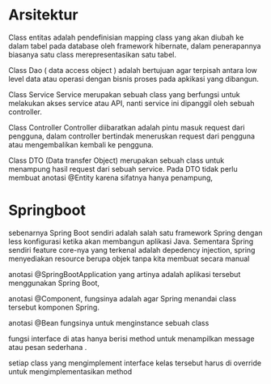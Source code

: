 
# Arsitektur

   Class entitas adalah pendefinisian mapping class yang akan diubah ke dalam tabel pada database oleh framework hibernate, dalam penerapannya biasanya satu class merepresentasikan satu tabel.

   Class Dao ( data access object ) adalah bertujuan agar terpisah antara low level data atau operasi dengan bisnis proses pada apkikasi yang dibangun.

   Class Service Service merupakan sebuah class yang berfungsi untuk melakukan akses service atau API, nanti service ini dipanggil oleh sebuah controller.

   Class Controller Controller diibaratkan adalah pintu masuk request dari pengguna, dalam controller bertindak meneruskan request dari pengguna atau mengembalikan kembali ke pengguna.

   Class DTO (Data transfer Object) merupakan sebuah class untuk menampung hasil request dari sebuah service. Pada DTO tidak perlu membuat anotasi @Entity karena sifatnya hanya penampung,
# Springboot
 sebenarnya Spring Boot sendiri adalah salah satu framework Spring dengan less konfigurasi ketika akan membangun aplikasi Java. Sementara Spring sendiri feature core-nya yang terkenal adalah depedency injection, spring menyediakan resource berupa objek tanpa kita membuat secara manual <br>

 anotasi @SpringBootApplication yang artinya adalah aplikasi tersebut menggunakan Spring Boot, <br>

 anotasi @Component, fungsinya adalah agar Spring menandai class tersebut komponen Spring. <br>

 anotasi @Bean  fungsinya untuk  menginstance sebuah class <br>

 fungsi interface di atas hanya berisi method untuk menampilkan message atau pesan sederhana .  <br>

 setiap class yang mengimplement interface kelas tersebut harus di override untuk mengimplementasikan method <br>
